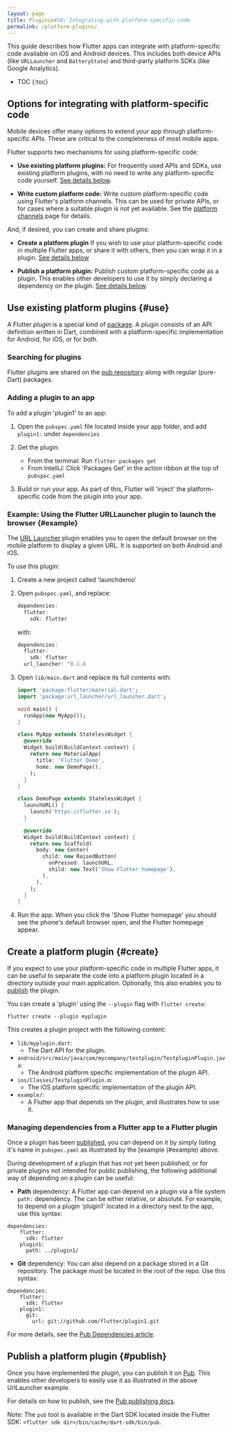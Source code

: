 ```yaml
---
layout: page
title: Plugins&#58; Integrating with platform-specific code
permalink: /platform-plugins/
---
```


This guide describes how Flutter apps can integrate with platform-specific code
available on iOS and Android devices. This includes both device APIs (like
`URLLauncher` and `BatteryState`) and third-party platform SDKs (like Google
Analytics).

* TOC
{:toc}

## Options for integrating with platform-specific code

Mobile devices offer many options to extend your app through platform-specific
APIs. These are critical to the completeness of most mobile apps.

Flutter supports two mechanisms for using platform-specific code:

* **Use existing platform plugins:** For frequently used APIs and SDKs, use
 existing platform plugins, with no need to write any platform-specific code
 yourself. [See details below](#use).

* **Write custom platform code:** Write custom platform-specific code using
 Flutter's platform channels. This can be used for private APIs, or for cases
 where a suitable plugin is not yet available. See the [platform channels](/platform-channels/)
 page for details.

And, if desired, you can create and share plugins:

* **Create a platform plugin** If you wish to use your platform-specific code in
 multiple Flutter apps, or share it with others, then you can wrap it in a
 plugin. [See details below](#create)

* **Publish a platform plugin:** Publish custom platform-specific code as a
 plugin. This enables other developers to use it by simply declaring a
 dependency on the plugin. [See details below](#publish).

## Use existing platform plugins {#use}

A Flutter _plugin_ is a special kind of
[package](https://www.dartlang.org/tutorials/libraries/shared-pkgs). A plugin
consists of an API definition written in Dart, combined with a platform-specific
implementation for Android, for iOS, or for both.

### Searching for plugins

Flutter plugins are shared on the [pub repository](https://pub.dartlang.org/)
along with regular (pure-Dart) packages.

### Adding a plugin to an app

To add a plugin 'plugin1' to an app:

1. Open the `pubspec.yaml` file located inside your app folder, and add
`plugin1:` under `dependencies`

1. Get the plugin:
   * From the terminal: Run `flutter packages get`
   * From IntelliJ: Click 'Packages Get' in the action ribbon at the top of `pubspec.yaml`

1. Build or run your app. As part of this, Flutter will 'inject' the
platform-specific code from the plugin into your app.

### Example: Using the Flutter URLLauncher plugin to launch the browser {#example}

The [URL Launcher](https://pub.dartlang.org/packages/url_launcher) plugin
enables you to open the default browser on the mobile platform to display a
given URL. It is supported on both Android and iOS.

To use this plugin:

1. Create a new project called 'launchdemo'

1. Open `pubspec.yaml`, and replace:
    ```dart
    dependencies:
      flutter:
        sdk: flutter
    ```
    with:

    ```dart
    dependencies:
      flutter:
        sdk: flutter
      url_launcher: ^0.1.0
    ```

1. Open `lib/main.dart` and replace its full contents with:
    ```dart
    import 'package:flutter/material.dart';
    import 'package:url_launcher/url_launcher.dart';

    void main() {
      runApp(new MyApp());
    }

    class MyApp extends StatelessWidget {
      @override
      Widget build(BuildContext context) {
        return new MaterialApp(
          title: 'Flutter Demo',
          home: new DemoPage(),
        );
      }
    }

    class DemoPage extends StatelessWidget {
      launchURL() {
        launch('https://flutter.io');
      }

      @override
      Widget build(BuildContext context) {
        return new Scaffold(
          body: new Center(
            child: new RaisedButton(
              onPressed: launchURL,
              child: new Text('Show Flutter homepage'),
            ),
          ),
        );
      }
    }
    ```

1. Run the app. When you click the 'Show Flutter homepage' you should see the
phone's default browser open, and the Flutter homepage appear.

## Create a platform plugin {#create}

If you expect to use your platform-specific code in multiple Flutter apps, it
can be useful to separate the code into a platform plugin located in a directory
outside your main application. Optionally, this also enables you to
[publish](#publish) the plugin.

You can create a 'plugin' using the `--plugin` flag with `flutter create`:
```
flutter create --plugin myplugin
```

This creates a plugin project with the following content:

* `lib/myplugin.dart`:
   - The Dart API for the plugin.
* `android/src/main/java/com/mycompany/testplugin/TestpluginPlugin.java`:
   - The Android platform specific implementation of the plugin API.
* `ios/Classes/TestpluginPlugin.m`: 
   - The iOS platform specific implementation of the plugin API.
* `example/`:
   - A Flutter app that depends on the plugin, and illustrates how to use it. 

### Managing dependencies from a Flutter app to a Flutter plugin

Once a plugin has been [published](#publish), you can depend on it by simply
listing it's name in `pubspec.yaml` as illustrated by the [example (#example)
above.

During development of a plugin that has not yet been published, or for private
plugins not intended for public publishing, the following additional way of
depending on a plugin can be useful:

* **Path** dependency: A Flutter app can depend on a plugin via a file system
 `path:` dependency. The can be either relative, or absolute. For example, to
 depend on a plugin 'plugin1' located in a directory next to the app, use this
 syntax:
```
dependencies:
    flutter:
      sdk: flutter
    plugin1:
      path: ../plugin1/
```

* **Git** dependency: You can also depend on a package stored in a Git
 repository. The package must be located in the root of the repo. Use this
 syntax:
 ```
 dependencies:
     flutter:
       sdk: flutter
     plugin1:
       git:
         url: git://github.com/flutter/plugin1.git
 ```

For more details, see the [Pub Dependencies article](https://www.dartlang.org/tools/pub/dependencies).
   
## Publish a platform plugin {#publish}

Once you have implemented the plugin, you can publish it on
[Pub](https://pub.dartlang.org/). This enables other developers to easily use it
as illustrated in the above UrlLauncher example.

For details on how to publish, see the [Pub publishing docs](https://www.dartlang.org/tools/pub/publishing). 

Note: The `pub` tool is available in the Dart SDK located inside the Flutter
SDK: `<flutter sdk dir>/bin/cache/dart-sdk/bin/pub`.
